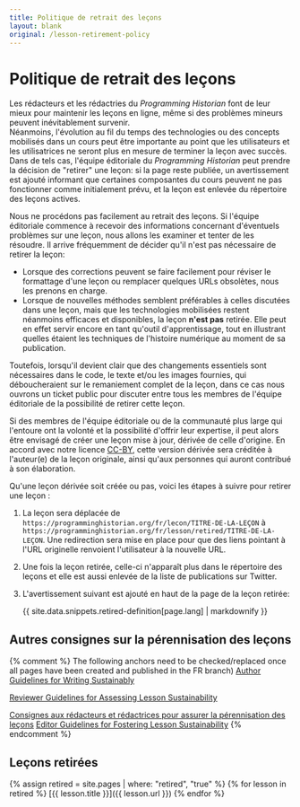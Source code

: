 ```yaml
---
title: Politique de retrait des leçons
layout: blank
original: /lesson-retirement-policy
---
```


# Politique de retrait des leçons

Les rédacteurs et les rédactries du _Programming Historian_ font de leur mieux pour maintenir les leçons en ligne, même si des problèmes mineurs peuvent inévitablement survenir.  
Néanmoins, l'évolution au fil du temps des technologies ou des concepts mobilisés dans un cours peut être importante au point que les utilisateurs et les utilisatrices ne seront plus en mesure de terminer la leçon avec succès.
Dans de tels cas, l'équipe éditoriale du _Programming Historian_ peut prendre la décision de "retirer" une leçon: si la page reste publiée, un avertissement est ajouté informant que certaines composantes du cours peuvent ne pas fonctionner comme initialement prévu, et la leçon est enlevée du répertoire des leçons actives. 

Nous ne procédons pas facilement au retrait des leçons.
Si l'équipe éditoriale commence à recevoir des informations concernant d'éventuels problèmes sur une leçon, nous allons les examiner et tenter de les résoudre. 
Il arrive fréquemment de décider qu'il n'est pas nécessaire de retirer la leçon:

- Lorsque des corrections peuvent se faire facilement pour réviser le formattage d'une leçon ou remplacer quelques URLs obsolètes, nous les prenons en charge. 
- Lorsque de nouvelles méthodes semblent préférables à celles discutées dans une leçon, mais que les technologies mobilisées restent néanmoins efficaces et disponibles, la leçon **n'est pas** retirée. Elle peut en effet servir encore en tant qu'outil d'apprentissage, tout en illustrant quelles étaient les techniques de l'histoire numérique au moment de sa publication.

Toutefois, lorsqu'il devient clair que des changements essentiels sont nécessaires dans le code, le texte et/ou les images fournies, qui déboucheraient sur le remaniement complet de la leçon, dans ce cas nous ouvrons un ticket public pour discuter entre tous les membres de l'équipe éditoriale de la possibilité de retirer cette leçon.

Si des membres de l'équipe éditoriale ou de la communauté plus large qui l'entoure ont la volonté et la possibilité d'offrir leur expertise, il peut alors être envisagé de créer une leçon mise à jour, dérivée de celle d'origine.
En accord avec notre licence [CC-BY](https://creativecommons.org/licenses/by/4.0/deed.fr), cette version dérivée sera créditée à l'auteur(e) de la leçon originale, ainsi qu'aux personnes qui auront contribué à son élaboration.

Qu'une leçon dérivée soit créée ou pas, voici les étapes à suivre pour retirer une leçon :

1. La leçon sera déplacée de `https://programminghistorian.org/fr/lecon/TITRE-DE-LA-LEÇON` à `https://programminghistorian.org/fr/lesson/retired/TITRE-DE-LA-LEÇON`. Une redirection sera mise en place pour que des liens pointant à l'URL originelle renvoient l'utilisateur à la nouvelle URL.

2. Une fois la leçon retirée, celle-ci n'apparaît plus dans le répertoire des leçons et elle est aussi enlevée de la liste de publications sur Twitter.

3. L'avertissement suivant est ajouté en haut de la page de la leçon retirée: 
    <div class="alert alert-warning">{{ site.data.snippets.retired-definition[page.lang] | markdownify }}

## Autres consignes sur la pérennisation des leçons 

{% comment %}
The following anchors need to be checked/replaced once all pages have been created and published in the FR branch) 
[Author Guidelines for Writing Sustainably](/author-guidelines#write-sustainably)

[Reviewer Guidelines for Assessing Lesson Sustainability](/reviewer-guidelines#sustainability)

[Consignes aux rédacteurs et rédactrices pour assurer la pérennisation des leçons]((/consignes-redacteurs#c-perennisation-et-internationalisation)) [Editor Guidelines for Fostering Lesson Sustainability](/editor-guidelines#c-sustainability-review)
{% endcomment %}

## Leçons retirées

{% assign retired = site.pages | where: "retired", "true" %}
{% for lesson in retired %}
[{{ lesson.title }}]({{ lesson.url }})
{% endfor %}
